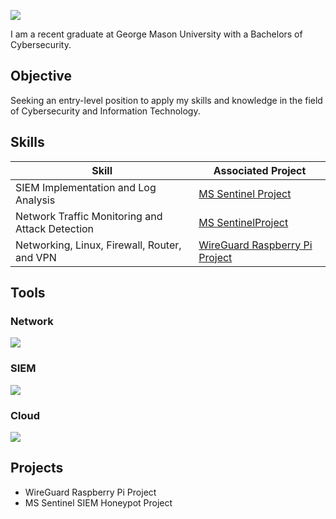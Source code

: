 <a href="https://www.linkedin.com/in/alexanderho2022/"><img src="https://img.shields.io/badge/-LinkedIn-0072b1?&style=for-the-badge&logo=linkedin&logoColor=white" /></a>



I am a recent graduate at George Mason University with a Bachelors of Cybersecurity.

## Objective

Seeking an entry-level position to apply my skills and knowledge in the field of Cybersecurity and Information Technology.

## Skills

| Skill                                         | Associated Project         |
|-----------------------------------------------|----------------------------|
| SIEM Implementation and Log Analysis          | <a href="https://google.com"> MS Sentinel Project</a>|
| Network Traffic Monitoring and Attack Detection | <a href="https://google.com">MS SentinelProject</a>|
| Networking, Linux, Firewall, Router, and VPN | <a href="https://medium.com/@alexho10.net/wireguard-raspberry-pi-project-fb7dca472606"> WireGuard Raspberry Pi Project</a>|

## Tools

### Network
<div>
    <img src="https://img.shields.io/badge/-Wireshark-1679A7?&style=for-the-badge&logo=Wireshark&logoColor=white" />
</div>

### SIEM
<div>
    <img src="https://img.shields.io/badge/-Microsoft%20Sentinel-0078D4?style=for-the-badge&logo=Microsoft&logoColor=white" />
</div>

### Cloud
<div>
    <img src="https://img.shields.io/badge/-Amazon_AWS_Security-232F3E?&style=for-the-badge&logo=Amazon+AWS&logoColor=FF9900" />
</div>

## Projects
- WireGuard Raspberry Pi Project
- MS Sentinel SIEM Honeypot Project
